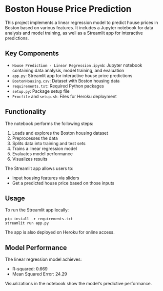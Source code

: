 
# Boston House Price Prediction

This project implements a linear regression model to predict house prices in Boston based on various features. It includes a Jupyter notebook for data analysis and model training, as well as a Streamlit app for interactive predictions.

## Key Components

- `House Prediction - Linear Regression.ipynb`: Jupyter notebook containing data analysis, model training, and evaluation
- `app.py`: Streamlit app for interactive house price predictions
- `BostonHousing.csv`: Dataset with Boston housing data
- `requirements.txt`: Required Python packages
- `setup.py`: Package setup file
- `Procfile` and `setup.sh`: Files for Heroku deployment

## Functionality

The notebook performs the following steps:
1. Loads and explores the Boston housing dataset
2. Preprocesses the data 
3. Splits data into training and test sets
4. Trains a linear regression model
5. Evaluates model performance
6. Visualizes results

The Streamlit app allows users to:
- Input housing features via sliders
- Get a predicted house price based on those inputs

## Usage

To run the Streamlit app locally:

```
pip install -r requirements.txt
streamlit run app.py
```

The app is also deployed on Heroku for online access.

## Model Performance

The linear regression model achieves:
- R-squared: 0.669
- Mean Squared Error: 24.29

Visualizations in the notebook show the model's predictive performance.
